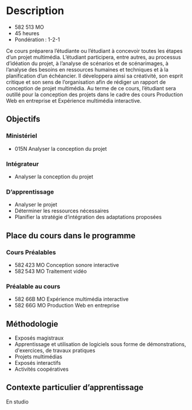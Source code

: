 # Description 

* 582 513 MO 
* 45 heures 
* Pondération : 1-2-1 

Ce cours préparera l’étudiante ou l’étudiant à concevoir toutes les étapes d’un projet multimédia. L’étudiant participera, entre autres, au processus d’idéation du projet, à l’analyse de scénarios et de scénarimages, à l’analyse des besoins en ressources humaines et techniques et à la planification d’un échéancier. Il développera ainsi sa créativité, son esprit critique et son sens de l’organisation afin de rédiger un rapport de conception de projet multimédia. Au terme de ce cours, l’étudiant sera outillé pour la conception des projets dans le cadre des cours Production Web en entreprise et Expérience multimédia interactive. 

## Objectifs

### Ministériel 

* 015N Analyser la conception du projet 

### Intégrateur 

* Analyser la conception du projet 

### D’apprentissage 

* Analyser le projet  
* Déterminer les ressources nécessaires  
* Planifier la stratégie d’intégration des adaptations proposées 

## Place du cours dans le programme 

### Cours Préalables

* 582 423 MO Conception sonore interactive     
* 582 543 MO Traitement vidéo

### Préalable au cours

* 582 66B MO Expérience multimédia interactive  
* 582 66G MO Production Web en entreprise 

## Méthodologie

* Exposés magistraux
* Apprentissage et utilisation de logiciels sous forme de démonstrations, d'exercices, de travaux pratiques 
* Projets multimédias
* Exposés interactifs
* Activités coopératives

## Contexte particulier d’apprentissage

En studio
